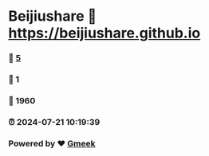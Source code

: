 # Beijiushare :link: https://beijiushare.github.io 
### :page_facing_up: [5](https://beijiushare.github.io/tag.html) 
### :speech_balloon: 1 
### :hibiscus: 1960 
### :alarm_clock: 2024-07-21 10:19:39 
### Powered by :heart: [Gmeek](https://github.com/Meekdai/Gmeek)

